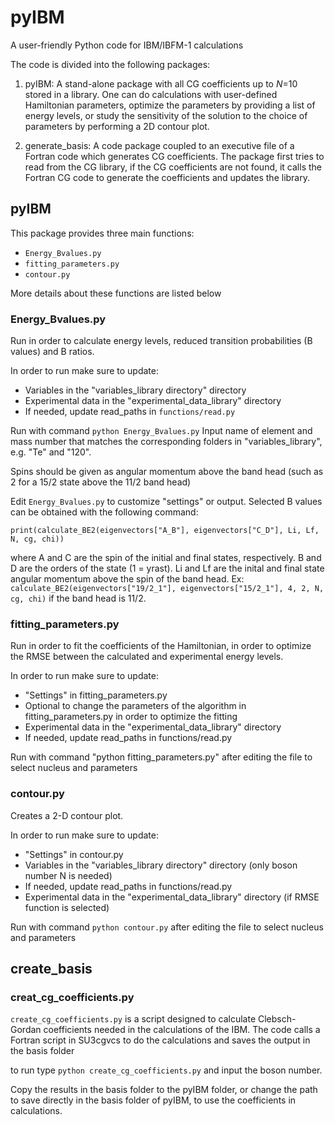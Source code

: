# pyIBM
A user-friendly Python code for IBM/IBFM-1 calculations

The code is divided into the following packages:

1. pyIBM: A stand-alone package with all CG coefficients up to $N$=10 stored in a library. One can do calculations with user-defined Hamiltonian parameters, optimize the parameters by providing a list of energy levels, or study the sensitivity of the solution to the choice of parameters by performing a 2D contour plot.

2. generate_basis: A code package coupled to an executive file of a Fortran code which generates CG coefficients. The package first tries to read from the CG library, if the CG coefficients are not found, it calls the Fortran CG code to generate the coefficients and updates the library.

## pyIBM
This package provides three main functions: 

- `Energy_Bvalues.py`
- `fitting_parameters.py` 
- `contour.py`

More details about these functions are listed below

### Energy_Bvalues.py

Run in order to calculate energy levels, reduced transition probabilities (B values) and B ratios.

In order to run make sure to update:
- Variables in the "variables_library directory" directory
- Experimental data in the "experimental_data_library" directory
- If needed, update read_paths in `functions/read.py`

Run with command `python Energy_Bvalues.py`
Input name of element and mass number that matches the corresponding folders in "variables_library", e.g. "Te" and "120".

Spins should be given as angular momentum above the band head (such as 2 for a 15/2 state above the 11/2 band head)

Edit `Energy_Bvalues.py` to customize "settings" or output. Selected B values can be obtained with the following command:

`print(calculate_BE2(eigenvectors["A_B"], eigenvectors["C_D"], Li, Lf, N, cg, chi))`

where A and C are the spin of the initial and final states, respectively. B and D are the orders of the state (1 = yrast).
Li and Lf are the inital and final state angular momentum above the spin of the band head.
Ex: `calculate_BE2(eigenvectors["19/2_1"], eigenvectors["15/2_1"], 4, 2, N, cg, chi)` if the band head is 11/2.


### fitting_parameters.py

Run in order to fit the coefficients of the Hamiltonian, in order to optimize the RMSE between the
calculated and experimental energy levels.

In order to run make sure to update:
- "Settings" in fitting_parameters.py
- Optional to change the parameters of the algorithm in fitting_parameters.py in order to optimize the fitting
- Experimental data in the "experimental_data_library" directory
- If needed, update read_paths in functions/read.py

Run with command "python fitting_parameters.py" after editing the file to select nucleus and parameters

### contour.py

Creates a 2-D contour plot.
 
In order to run make sure to update:
- "Settings" in contour.py
- Variables in the "variables_library directory" directory (only boson number N is needed)
- If needed, update read_paths in functions/read.py
- Experimental data in the "experimental_data_library" directory (if RMSE function is selected)

Run with command `python contour.py` after editing the file to select nucleus and parameters

## create_basis
### creat_cg_coefficients.py

`create_cg_coefficients.py` is a script designed to calculate Clebsch-Gordan coefficients needed in
the calculations of the IBM. The code calls a Fortran script in SU3cgvcs to do the calculations and saves the output in the basis folder

to run type `python create_cg_coefficients.py` and input the boson number.

Copy the results in the basis folder to the pyIBM folder, or change the path to save directly in the basis folder of pyIBM, to use the coefficients in calculations. 



